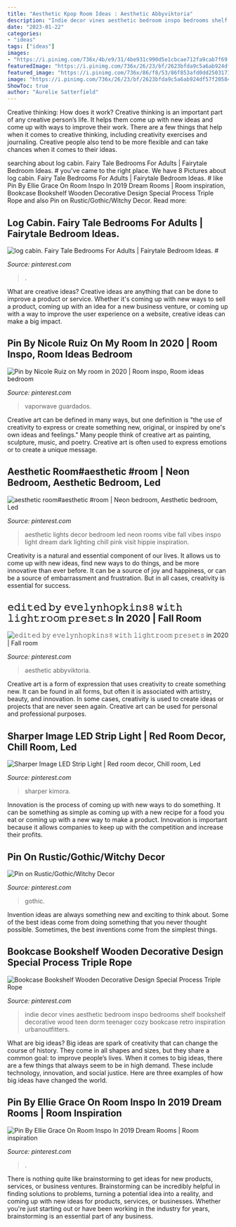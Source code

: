 ```yaml
---
title: "Aesthetic Kpop Room Ideas : Aesthetic Abbyviktoria"
description: "Indie decor vines aesthetic bedroom inspo bedrooms shelf bookshelf decorative wood teen dorm teenager cozy bookcase retro inspiration urbanoutfitters"
date: "2023-01-22"
categories:
- "ideas"
tags: ["ideas"]
images:
- "https://i.pinimg.com/736x/4b/e9/31/4be931c990d5e1cbcae712fa9cab7f69.jpg"
featuredImage: "https://i.pinimg.com/736x/26/23/bf/2623bfda9c5a6ab924df57f205847425.jpg"
featured_image: "https://i.pinimg.com/736x/86/f8/53/86f853afd0dd25031715014aaa58215c.jpg"
image: "https://i.pinimg.com/736x/26/23/bf/2623bfda9c5a6ab924df57f205847425.jpg"
ShowToc: true
author: "Aurelie Satterfield"
---
```



Creative thinking: How does it work?
Creative thinking is an important part of any creative person’s life. It helps them come up with new ideas and come up with ways to improve their work. There are a few things that help when it comes to creative thinking, including creativity exercises and journaling. Creative people also tend to be more flexible and can take chances when it comes to their ideas.

	

		
searching about log cabin. Fairy Tale Bedrooms For Adults | Fairytale Bedroom Ideas. # you've came to the right place. We have 8 Pictures about log cabin. Fairy Tale Bedrooms For Adults | Fairytale Bedroom Ideas. # like Pin By Ellie Grace On Room Inspo In 2019 Dream Rooms | Room inspiration, Bookcase Bookshelf Wooden Decorative Design Special Process Triple Rope and also Pin on Rustic/Gothic/Witchy Decor. Read more:
		
    
## Log Cabin. Fairy Tale Bedrooms For Adults | Fairytale Bedroom Ideas. #

<img loading=lazy src="https://i.pinimg.com/736x/42/77/27/427727deb8a154c1779062c9b670f4ce.jpg" onerror="this.onerror=null;this.src='https://tse2.mm.bing.net/th?id=OIP.zLFIKWK8631k12oE9zo_UgAAAA&amp;pid=15.1';" alt="log cabin. Fairy Tale Bedrooms For Adults | Fairytale Bedroom Ideas. #">

_Source: pinterest.com_

>. 

	

What are creative ideas?
Creative ideas are anything that can be done to improve a product or service. Whether it's coming up with new ways to sell a product, coming up with an idea for a new business venture, or coming up with a way to improve the user experience on a website, creative ideas can make a big impact.

    
## Pin By Nicole Ruiz On My Room In 2020 | Room Inspo, Room Ideas Bedroom

<img loading=lazy src="https://i.pinimg.com/736x/f4/f8/2e/f4f82e0c9e6cc2feb8e47e99c84d6768.jpg" onerror="this.onerror=null;this.src='https://tse3.mm.bing.net/th?id=OIP.VjH3AIsmUoXiYNTihSeYigHaL-&amp;pid=15.1';" alt="Pin by Nicole Ruiz on My room in 2020 | Room inspo, Room ideas bedroom">

_Source: pinterest.com_

>vaporwave guardados. 

	

Creative art can be defined in many ways, but one definition is "the use of creativity to express or create something new, original, or inspired by one's own ideas and feelings." Many people think of creative art as painting, sculpture, music, and poetry. Creative art is often used to express emotions or to create a unique message.

    
## Aesthetic Room#aesthetic #room | Neon Bedroom, Aesthetic Bedroom, Led

<img loading=lazy src="https://i.pinimg.com/736x/86/f8/53/86f853afd0dd25031715014aaa58215c.jpg" onerror="this.onerror=null;this.src='https://tse1.mm.bing.net/th?id=OIP.EFiL4xcmYfjiy4Lj9y42rwHaJ3&amp;pid=15.1';" alt="aesthetic room#aesthetic #room | Neon bedroom, Aesthetic bedroom, Led">

_Source: pinterest.com_

>aesthetic lights decor bedroom led neon rooms vibe fall vibes inspo light dream dark lighting chill pink visit hippie inspiration. 

	

Creativity is a natural and essential component of our lives. It allows us to come up with new ideas, find new ways to do things, and be more innovative than ever before. It can be a source of joy and happiness, or can be a source of embarrassment and frustration. But in all cases, creativity is essential for success.

    
## 𝚎𝚍𝚒𝚝𝚎𝚍 𝚋𝚢 𝚎𝚟𝚎𝚕𝚢𝚗𝚑𝚘𝚙𝚔𝚒𝚗𝚜𝟾 𝚠𝚒𝚝𝚑 𝚕𝚒𝚐𝚑𝚝𝚛𝚘𝚘𝚖 𝚙𝚛𝚎𝚜𝚎𝚝𝚜 In 2020 | Fall Room

<img loading=lazy src="https://i.pinimg.com/736x/6a/8e/9f/6a8e9fe8462630c6450058db4b3fdc55.jpg" onerror="this.onerror=null;this.src='https://tse3.mm.bing.net/th?id=OIP.9B9Y3-LRqVHHpCRiT9OwqQHaJ2&amp;pid=15.1';" alt="𝚎𝚍𝚒𝚝𝚎𝚍 𝚋𝚢 𝚎𝚟𝚎𝚕𝚢𝚗𝚑𝚘𝚙𝚔𝚒𝚗𝚜𝟾 𝚠𝚒𝚝𝚑 𝚕𝚒𝚐𝚑𝚝𝚛𝚘𝚘𝚖 𝚙𝚛𝚎𝚜𝚎𝚝𝚜 in 2020 | Fall room">

_Source: pinterest.com_

>aesthetic abbyviktoria. 

	

Creative art is a form of expression that uses creativity to create something new. It can be found in all forms, but often it is associated with artistry, beauty, and innovation. In some cases, creativity is used to create ideas or projects that are never seen again. Creative art can be used for personal and professional purposes.

    
## Sharper Image LED Strip Light | Red Room Decor, Chill Room, Led

<img loading=lazy src="https://i.pinimg.com/736x/26/23/bf/2623bfda9c5a6ab924df57f205847425.jpg" onerror="this.onerror=null;this.src='https://tse2.mm.bing.net/th?id=OIP.FrnzsF9zXV7pmbuBWtF1ewHaJ4&amp;pid=15.1';" alt="Sharper Image LED Strip Light | Red room decor, Chill room, Led">

_Source: pinterest.com_

>sharper kimora. 

	

Innovation is the process of coming up with new ways to do something. It can be something as simple as coming up with a new recipe for a food you eat or coming up with a new way to make a product. Innovation is important because it allows companies to keep up with the competition and increase their profits.

    
## Pin On Rustic/Gothic/Witchy Decor

<img loading=lazy src="https://i.pinimg.com/736x/b4/98/91/b49891a68769b3f65212d2f8aadc6386.jpg" onerror="this.onerror=null;this.src='https://tse3.mm.bing.net/th?id=OIP.U6kAkkLCh5UpojRKNCR-HgHaLH&amp;pid=15.1';" alt="Pin on Rustic/Gothic/Witchy Decor">

_Source: pinterest.com_

>gothic. 

	

Invention ideas are always something new and exciting to think about. Some of the best ideas come from doing something that you never thought possible. Sometimes, the best inventions come from the simplest things.

    
## Bookcase Bookshelf Wooden Decorative Design Special Process Triple Rope

<img loading=lazy src="https://i.pinimg.com/736x/4b/e9/31/4be931c990d5e1cbcae712fa9cab7f69.jpg" onerror="this.onerror=null;this.src='https://tse2.mm.bing.net/th?id=OIP.gEZw6BefeekpYZi2l2D_7AHaJ4&amp;pid=15.1';" alt="Bookcase Bookshelf Wooden Decorative Design Special Process Triple Rope">

_Source: pinterest.com_

>indie decor vines aesthetic bedroom inspo bedrooms shelf bookshelf decorative wood teen dorm teenager cozy bookcase retro inspiration urbanoutfitters. 

	

What are big ideas?
Big ideas are spark of creativity that can change the course of history. They come in all shapes and sizes, but they share a common goal: to improve people’s lives. When it comes to big ideas, there are a few things that always seem to be in high demand. These include technology, innovation, and social justice. Here are three examples of how big ideas have changed the world.

    
## Pin By Ellie Grace On Room Inspo In 2019 Dream Rooms | Room Inspiration

<img loading=lazy src="https://i.pinimg.com/736x/e5/80/1d/e5801d9af08e104f0ebe83cf615b8ab9.jpg" onerror="this.onerror=null;this.src='https://tse4.mm.bing.net/th?id=OIP.w1FzvRIcFphG7Lt7wi76fwHaJ3&amp;pid=15.1';" alt="Pin By Ellie Grace On Room Inspo In 2019 Dream Rooms | Room inspiration">

_Source: pinterest.com_

>. 

	

There is nothing quite like brainstorming to get ideas for new products, services, or business ventures. Brainstorming can be incredibly helpful in finding solutions to problems, turning a potential idea into a reality, and coming up with new ideas for products, services, or businesses. Whether you're just starting out or have been working in the industry for years, brainstorming is an essential part of any business.

